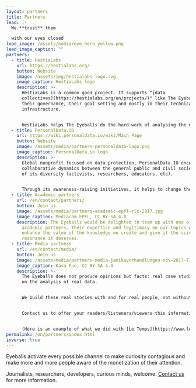 ```yaml
---
layout: partners
title: Partners
lead: |-
  We **trust** them

  with our eyes closed
lead_image: /assets/media/eye_hero_yellow.png
lead_image_caption: ""
partners:
  - title: HestiaLabs
    url: https://hestialabs.org/
    button: Website
    image: /assets/img/hestialabs-logo.svg
    image_caption: HestiaLabs logo
    description: >-
      HestiaLabs is a common good project. It supports "[data
      collectives](https://hestialabs.org/en/projects/)" like The Eyeballs in
      their governance, their goal setting and mostly in their technical
      infrastructure.


      HestiaLabs helps The Eyeballs do the hard work of analysing the data collected and turning it into actionable insights for its members, while fully respecting their privacy.
  - title: PersonalData.IO
    url: https://wiki.personaldata.io/wiki/Main_Page
    button: Website
    image: /assets/media/partners-personaldata-logo.png
    image_caption: PersonalData.io logo
    description: >-
      Global nonprofit focused on data protection, PersonalData.IO encourages
      collaborative dynamics between the general public and civil society in all
      of its diversity (activists, researchers, educators, etc).


      Through its awareness-raising initiatives, it helps to change the perception of issues such as The Eyeballs'one and encourages individuals to become agents of change.
  - title: Academic partners
    url: /en/contact/partners/
    button: Join us
    image: /assets/media/partners-academic-epfl-rlc-2017.jpg
    image_caption: Mediacom EPFL, CC BY-SA 4.0
    description: The Eyeballs would be delighted to team up with one or more
      academic partners. Their expertise and legitimacy on our topics would
      enhance the value of the knowledge we create and give it the scientific
      resonance it deserves.
  - title: Media partners
    url: /en/contact/media/
    button: Join us
    image: /assets/media/partners-media-jamikaverhandlungen-nov-2017-7.jpg
    image_caption: Kasa Fue, CC BY-SA 4.0
    description: >-
      The Eyeballs does not produce opinions but facts: real case studies based
      on the analysis of real data.


      We build these real stories with and for real people, not without their knowledge.


      Contact us to offer your readers/listeners/viewers this informative experience.


      (Here is an example of what we did with [Le Temps](https://www.letemps.ch/societe/reprenez-controle-vos-donnees-temps-propose-une-experience-participative))
permalink: /en/partners/index.html
inverse: true
---
```

Eyeballs activate every possible channel to make curiosity contagious and make more and more people aware of the monetization of their attention.

Journalists, researchers, developers, curious minds, welcome. [Contact us](https://eyeballs.hestialabs.org/en/contact/partners/) for more information.